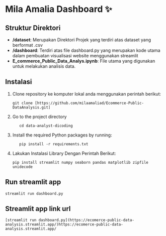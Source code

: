 # Mila Amalia Dashboard ✨

## Struktur Direktori

- **/dataset**: Merupakan Direktori Projek yang terdiri atas dataset yang berformat .csv
- **/dashboard**: Terdiri atas file dashboard.py yang merupakan kode utama dalam pembuatan visualisasi website menggunakan streamlit
- **E_commerce_Public_Data_Analys.ipynb**: File utama yang digunakan untuk melakukan analisis data.
  
## Instalasi

1. Clone repository ke komputer lokal anda menggunakan perintah berikut:

   ```shell
   git clone [https://github.com/milaamaliad/Ecommerce-Public-DataAnalysis.git]
   ```
2.  Go to the project directory

    ```shell
       cd data-analyst-dicoding
       ```
4.  Install the required Python packages by running:

    ```shell
       pip install -r requirements.txt
       ``` 
3. Lakukan Instalasi Library Dengan Perintah Berikut:

    ```shell
    pip install streamlit numpy seaborn pandas matplotlib zipfile unidecode
    
    ```

## Run streamlit app
```
streamlit run dashboard.py
```
## Streamlit app link url
```
[streamlit run dashboard.py](https://ecomerce-public-data-analysis.streamlit.app/)https://ecomerce-public-data-analysis.streamlit.app/
```











   

